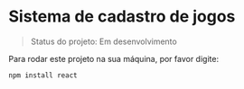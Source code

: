 <h1>Sistema de cadastro de jogos</h1>

>Status do projeto: Em desenvolvimento

Para rodar este projeto na sua máquina, por favor digite:
 
 ```
 npm install react
 ```
 
